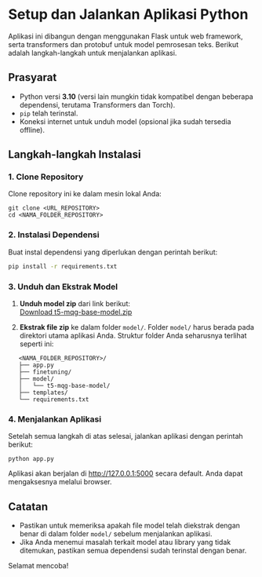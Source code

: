 # Setup dan Jalankan Aplikasi Python

Aplikasi ini dibangun dengan menggunakan Flask untuk web framework, serta transformers dan protobuf untuk model pemrosesan teks. Berikut adalah langkah-langkah untuk menjalankan aplikasi.

## Prasyarat

- Python versi **3.10** (versi lain mungkin tidak kompatibel dengan beberapa dependensi, terutama Transformers dan Torch).
- `pip` telah terinstal.
- Koneksi internet untuk unduh model (opsional jika sudah tersedia offline).

## Langkah-langkah Instalasi

### 1. Clone Repository
Clone repository ini ke dalam mesin lokal Anda:
```
git clone <URL_REPOSITORY>
cd <NAMA_FOLDER_REPOSITORY>
```
### 2. Instalasi Dependensi
Buat instal dependensi yang diperlukan dengan perintah berikut:
```bash
pip install -r requirements.txt
```
### 3. Unduh dan Ekstrak Model
1. **Unduh model zip** dari link berikut:  
   [Download t5-mqg-base-model.zip](https://drive.google.com/file/d/19YpxcTiYDVSsYfh1r-tt5DHzG7JcVtLh/view?usp=sharing)
   
2. **Ekstrak file zip** ke dalam folder `model/`. Folder `model/` harus berada pada direktori utama aplikasi Anda. Struktur folder Anda seharusnya terlihat seperti ini:
```
   <NAMA_FOLDER_REPOSITORY>/
   ├── app.py
   ├── finetuning/
   ├── model/
   │   └── t5-mqg-base-model/
   ├── templates/
   └── requirements.txt
```
### 4. Menjalankan Aplikasi
Setelah semua langkah di atas selesai, jalankan aplikasi dengan perintah berikut:
```
python app.py
```
Aplikasi akan berjalan di http://127.0.0.1:5000 secara default. Anda dapat mengaksesnya melalui browser.


## Catatan
- Pastikan untuk memeriksa apakah file model telah diekstrak dengan benar di dalam folder `model/` sebelum menjalankan aplikasi.
- Jika Anda menemui masalah terkait model atau library yang tidak ditemukan, pastikan semua dependensi sudah terinstal dengan benar.

Selamat mencoba!
